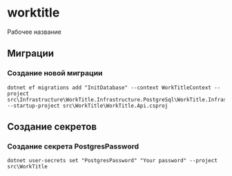 # worktitle
Рабочее название

## Миграции
### Создание новой миграции
```
dotnet ef migrations add "InitDatabase" --context WorkTitleContext --project src\Infrastructure\WorkTitle.Infrastructure.PostgreSql\WorkTitle.Infrastructure.PostgreSql.csproj --startup-project src\WorkTitle\WorkTitle.Api.csproj
```
## Создание секретов
### Создание секрета PostgresPassword
```
dotnet user-secrets set "PostgresPassword" "Your password" --project src\WorkTitle
```

